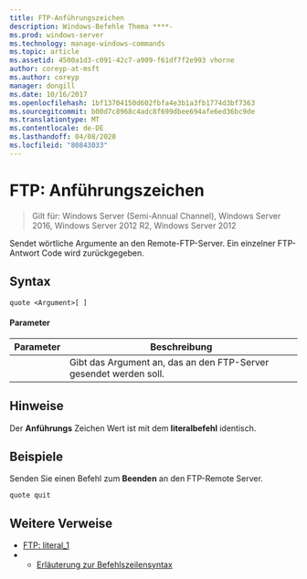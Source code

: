 ```yaml
---
title: FTP-Anführungszeichen
description: Windows-Befehle Thema ****-
ms.prod: windows-server
ms.technology: manage-windows-commands
ms.topic: article
ms.assetid: 4500a1d3-c091-42c7-a909-f61df7f2e993 vhorne
author: coreyp-at-msft
ms.author: coreyp
manager: dongill
ms.date: 10/16/2017
ms.openlocfilehash: 1bf13704150d602fbfa4e3b1a3fb1774d3bf7363
ms.sourcegitcommit: b00d7c8968c4adc8f699dbee694afe6ed36bc9de
ms.translationtype: MT
ms.contentlocale: de-DE
ms.lasthandoff: 04/08/2020
ms.locfileid: "80843033"
---
```

# <a name="ftp-quote"></a>FTP: Anführungszeichen

>Gilt für: Windows Server (Semi-Annual Channel), Windows Server 2016, Windows Server 2012 R2, Windows Server 2012

Sendet wörtliche Argumente an den Remote-FTP-Server. Ein einzelner FTP-Antwort Code wird zurückgegeben.   
## <a name="syntax"></a>Syntax  
```  
quote <Argument>[ ]  
```  
#### <a name="parameters"></a>Parameter  

| Parameter  |                    Beschreibung                    |
|------------|---------------------------------------------------|
| <Argument> | Gibt das Argument an, das an den FTP-Server gesendet werden soll. |

## <a name="remarks"></a>Hinweise  
Der **Anführungs** Zeichen Wert ist mit dem **literalbefehl** identisch.  
## <a name="examples"></a><a name=BKMK_Examples></a>Beispiele  
Senden Sie einen Befehl zum **Beenden** an den FTP-Remote Server.  
```  
quote quit  
```  
## <a name="additional-references"></a>Weitere Verweise  
-   [FTP: literal_1](ftp-literal_1.md)  
-   - [Erläuterung zur Befehlszeilensyntax](command-line-syntax-key.md)  
